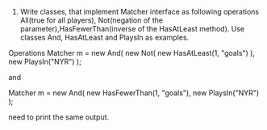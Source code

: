 1. Write classes, that implement Matcher interface as following operations 
All(true for all players), Not(negation of the parameter),HasFewerThan(inverse of the 
HasAtLeast method). Use classes And, HasAtLeast and PlaysIn as examples.

Operations
Matcher m = new And( 
    new Not( new HasAtLeast(1, "goals") ),
    new PlaysIn("NYR")
);

and

Matcher m = new And( 
    new HasFewerThan(1, "goals"),
    new PlaysIn("NYR")
);

need to print the same output.
